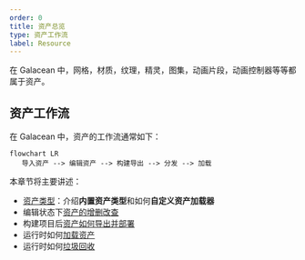 ```yaml
---
order: 0
title: 资产总览
type: 资产工作流
label: Resource
---
```


在 Galacean 中，网格，材质，纹理，精灵，图集，动画片段，动画控制器等等都属于资产。

## 资产工作流

在 Galacean 中，资产的工作流通常如下：

```mermaid
flowchart LR
   导入资产 --> 编辑资产 --> 构建导出 --> 分发 --> 加载
```

本章节将主要讲述：

- [资产类型](${docs}assets-type)：介绍**内置资产类型**和如何**自定义资产加载器**
- 编辑状态下[资产的增删改查](${docs}assets-interface)
- 构建项目后[资产如何导出并部署](${docs}assets-build)
- 运行时如何[加载资产](${docs}assets-load)
- 运行时如何[垃圾回收](${docs}assets-gc)
